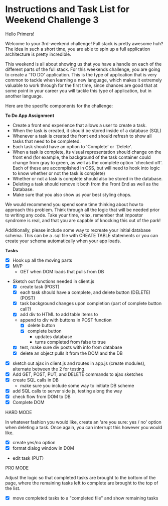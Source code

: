 # Instructions and Task List for Weekend Challenge 3

Hello Primers!

Welcome to your 3rd-weekend challenge! Full stack is pretty awesome huh? The idea in such a short time, you are able to spin up a full application architecture is pretty incredible.

This weekend is all about showing us that you have a handle on each of the different parts of the full stack. For this weekends challenge, you are going to create a 'TO DO' application. This is the type of application that is very common to tackle when learning a new language, which makes it extremely valuable to work through for the first time, since chances are good that at some point in your career you will tackle this type of application, but in another language.

Here are the specific components for the challenge:

**To Do App Assignment**
- Create a front end experience that allows a user to create a task.
- When the task is created, it should be stored inside of a database (SQL)
- Whenever a task is created the front end should refresh to show all tasks that need to be completed.
- Each task should have an option to 'Complete' or 'Delete'.
- When a task is complete, its visual representation should change on the front end (for example, the background of the task container could change from gray to green, as well as the complete option 'checked off'. Each of these are accomplished in CSS, but will need to hook into logic to know whether or not the task is complete)
- Whether or not a task is complete should also be stored in the database.
- Deleting a task should remove it both from the Front End as well as the Database.
- Make sure that you also show us your best styling chops.

We would recommend you spend some time thinking about how to approach this problem. Think through all the logic that will be needed prior to writing any code. Take your time, relax, remember that impostor syndrome is real, and that you are capable of knocking this out of the park!

Additionally, please include some way to recreate your initial database schema. This can be a .sql file with CREATE TABLE statements or you can create your schema automatically when your app loads.

**Tasks**
- [x] Hook up all the moving parts
- [x] MVP
  -  GET when DOM loads that pulls from DB
- Sketch out functions needed in client.js
  - [x] create task (POST)
  - [x] each task should have a complete, and delete button (DELETE) (POST)
  - [x] task background changes upon completion (part of complete button call?)
  - [x] add div to HTML to add table items to
  - append to div with buttons in POST function
    - [x] delete button
    - [x] complete button
      - updates database
      - turns completed from false to true
  - [x] test, make sure div posts with info from database
  - [x] delete an object pulls it from the DOM and the DB
- [x] sketch out ajax in client.js and routes in app.js (create modules), alternate between the 2 for testing.
- [x] Add GET, POST, PUT, and DELETE commands to ajax sketches
- [x] create SQL calls in DB
  - make sure you include some way to initiate DB scheme
- [x] add SQL calls to server side js, testing along the way
- [x] check flow from DOM to DB
- [x] Complete DOM

HARD MODE

In whatever fashion you would like, create an 'are you sure: yes / no' option when deleting a task. Once again, you can interrupt this however you would like.

- [x] create yes/no option
- [x] format dialog window in DOM
- edit task (PUT)

PRO MODE

Adjust the logic so that completed tasks are brought to the bottom of the page, where the remaining tasks left to complete are brought to the top of the list.

- [x] move completed tasks to a "completed file" and show remaining tasks
